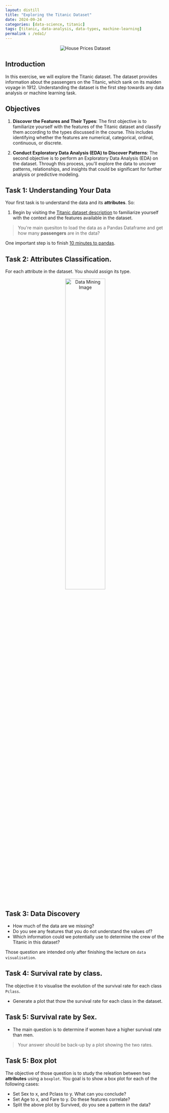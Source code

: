 ```yaml
---
layout: distill
title: "Exploring the Titanic Dataset"
date: 2024-09-24
categories: [data-science, titanic]
tags: [titanic, data-analysis, data-types, machine-learning]
permalink : /eda1/
---
```


<p align="center">
  <img src="{{ site.baseurl }}/static_files/_images/titanic.png" alt="House Prices Dataset">
</p>


## Introduction

In this exercise, we will explore the Titanic dataset. The dataset provides information about the passengers on the Titanic, which sank on its maiden voyage in 1912. Understanding the dataset is the first step towards any data analysis or machine learning task.


## Objectives

1. **Discover the Features and Their Types**: The first objective is to familiarize yourself with the features of the Titanic dataset and classify them according to the types discussed in the course. This includes identifying whether the features are numerical, categorical, ordinal, continuous, or discrete.

2. **Conduct Exploratory Data Analysis (EDA) to Discover Patterns**: The second objective is to perform an Exploratory Data Analysis (EDA) on the dataset. Through this process, you'll explore the data to uncover patterns, relationships, and insights that could be significant for further analysis or predictive modeling.



## Task 1: Understanding Your Data

Your first task is to understand the data and its **attributes**. So:

1. Begin by visiting the [Titanic dataset description](https://www.kaggle.com/c/titanic/data) to familiarize yourself with the context and the features available in the dataset. 

> You're main quesiton to load the data as a Pandas Dataframe and get how many **passengers** are in the data?

One important step is to finish [10 minutes to pandas](https://pandas.pydata.org/docs/user_guide/10min.html). 


## Task 2: Attributes Classification.

For each attribute in the dataset. You  should assign its type.

<p align="center">
  <img src="{{ '/static_files/_images/attribute_classification.png' | relative_url }}" alt="Data Mining Image" style="width: 50%; height: auto;">
  <br>
</p>



## Task 3: Data Discovery


- How much of the data are we missing?
- Do you see any features that you do not understand the values of?
- Which information could we potentially use to determine the crew of the Titanic in this dataset?


Those question are intended only after finishing the lecture on `data visualisation`.

## Task 4: Survival rate by class.

The objective it to visualise the evolution of the survival rate for each class `Pclass`. 

- Generate a plot that thow the survival rate for each class in the dataset.

## Task 5: Survival rate by Sex.

- The main question is to determine if women have a higher survival rate than men. 

> Your answer should be back-up by a plot showing the two rates.


## Task 5:  Box plot

The objective of those question is to study the releation between two **attributes** using a `boxplot`.  You goal is to show a box plot for each of the following cases:

- Set Sex to x, and Pclass to y. What can you conclude?
- Set Age to x, and Fare to y. Do these features correlate?
- Split the above plot by Survived, do you see a pattern in the data?



